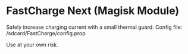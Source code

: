 # FastCharge Next (Magisk Module)

Safely increase charging current with a small thermal guard.
Config file: /sdcard/FastCharge/config.prop

Use at your own risk.
